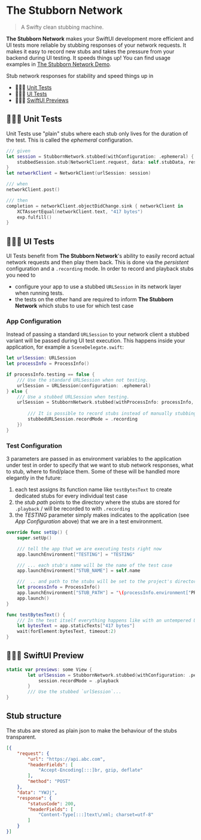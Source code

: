 # The Stubborn Network

> A Swifty clean stubbing machine.

**The Stubborn Network** makes your SwiftUI development more efficient and UI tests more reliable by stubbing responses of your network requests. It makes it easy to record new stubs and takes the pressure from your backend during UI testing. It speeds things up! You can find usage examples in [The Stubborn Network Demo](https://github.com/q231950/the-stubborn-network-demo).

Stub network responses for stability and speed things up in

- 👮🏻‍♀️ [Unit Tests](https://github.com/q231950/the-stubborn-network/tree/improve-api#unit-tests)
- 🕵🏽‍♂️ [UI Tests](https://github.com/q231950/the-stubborn-network/tree/improve-api#ui-tests)
- 👩🏻‍🎨 [SwiftUI Previews](https://github.com/q231950/the-stubborn-network/tree/improve-api#swiftui-preview)

## 👮🏻‍♀️ Unit Tests

Unit Tests use "plain" stubs where each stub only lives for the duration of the test. This is called the _ephemeral_ configuration.

```swift
/// given
let session = StubbornNetwork.stubbed(withConfiguration: .ephemeral) { (stubbedSession) in
    stubbedSession.stub(NetworkClient.request, data: self.stubData, response: HTTPURLResponse(), error: nil)
}
let networkClient = NetworkClient(urlSession: session)

/// when
networkClient.post()

/// then
completion = networkClient.objectDidChange.sink { networkClient in
    XCTAssertEqual(networkClient.text, "417 bytes")
    exp.fulfill()
}
```

## 🕵🏽‍♂️ UI Tests

UI Tests benefit from **The Stubborn Network**'s ability to easily record actual network requests and then play them back. This is done via the _persistent_ configuration and a `.recording` mode.
In order to record and playback stubs you need to 
- configure your app to use a stubbed `URLSession` in its network layer when running tests. 
- the tests on the other hand are required to inform **The Stubborn Network** which stubs to use for which test case

### App Configuration

Instead of passing a standard `URLSession` to your network client a stubbed variant will be passed during UI test execution. This happens inside your application, for example a `SceneDelegate.swift`:

```swift
let urlSession: URLSession
let processInfo = ProcessInfo()

if processInfo.testing == false {
    /// Use the standard URLSession when not testing.
    urlSession = URLSession(configuration: .ephemeral)
} else {
    /// Use a stubbed URLSession when testing.
    urlSession = StubbornNetwork.stubbed(withProcessInfo: processInfo, stub: { (stubbedURLSession) in
    
        /// It is possible to record stubs instead of manually stubbing each request.
        stubbedURLSession.recordMode = .recording
    })
}
```

### Test Configuration

3 parameters are passed in as environment variables to the application under test in order to specify that we want to stub network responses, what to stub, where to find/place them. Some of these will be handled more elegantly in the future:

1. each test assigns its function name like `testBytesText` to create dedicated stubs for every individual test case
2. the _stub path_ points to the directory where the stubs are stored for `.playback` / will be recorded to with `.recording`
3. the _TESTING_ parameter simply makes indicates to the application (see _App Configuration_ above) that we are in a test environment.

```swift
override func setUp() {
    super.setUp()

    /// tell the app that we are executing tests right now
    app.launchEnvironment["TESTING"] = "TESTING"

    /// ... each stub's name will be the name of the test case
    app.launchEnvironment["STUB_NAME"] = self.name

    ///  .. and path to the stubs will be set to the project's directory
    let processInfo = ProcessInfo()
    app.launchEnvironment["STUB_PATH"] = "\(processInfo.environment["PROJECT_DIR"] ?? "")/stubs"
    app.launch()
}

func testBytesText() {
    /// In the test itself everything happens like with an untempered URLSession
    let bytesText = app.staticTexts["417 bytes"]
    wait(forElement:bytesText, timeout:2)
}
```

## 👩🏻‍🎨 SwiftUI Preview

```swift
static var previews: some View {
        let urlSession = StubbornNetwork.stubbed(withConfiguration: .persistent(name: "ContentView_Previews", path: "\(ProcessInfo().environment["PROJECT_DIR"] ?? "")/stubs")!) { (session) in
            session.recordMode = .playback
        }
        /// Use the stubbed `urlSession`...
}
```

## Stub structure

The stubs are stored as plain json to make the behaviour of the stubs transparent.

```json
[{
    "request": {
        "url": "https://api.abc.com",
        "headerFields": [
            "Accept-Encoding[:::]br, gzip, deflate"
        ],
        "method": "POST"
    },
    "data": "YWJj",
    "response": {
        "statusCode": 200,
        "headerFields": [
            "Content-Type[:::]text\/xml; charset=utf-8"
        ]
    }
}]
```
